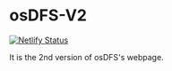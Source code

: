 # osDFS-V2
[![Netlify Status](https://api.netlify.com/api/v1/badges/c260531c-ed4a-48c9-aab5-eaa1e3828a76/deploy-status)](https://app.netlify.com/sites/osdfs/deploys)

It is the 2nd version of osDFS's webpage.
